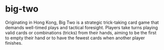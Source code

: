 # big-two
Originating in Hong Kong, Big Two is a strategic trick-taking card game that demands well-timed plays and tactical foresight. Players take turns playing valid cards or combinations (tricks) from their hands, aiming to be the first to empty their hand or to have the fewest cards when another player finishes. 
